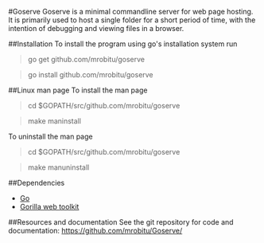 #Goserve
Goserve is a minimal commandline server for web page hosting. It is primarily
used to host a single folder for a short period of time, with the intention of
debugging and viewing files in a browser.

##Installation
To install the program using go's installation system run 
>go get github.com/mrobitu/goserve

>go install github.com/mrobitu/goserve

##Linux man page
To install the man page
>cd $GOPATH/src/github.com/mrobitu/goserve

>make maninstall

To uninstall the man page
>cd $GOPATH/src/github.com/mrobitu/goserve

>make manuninstall

##Dependencies
* [Go](http://golang.org)
* [Gorilla web toolkit](http://www.gorillatoolkit.org/pkg/mux)

##Resources and documentation
See the git repository for code and documentation:
https://github.com/mrobitu/Goserve/  
